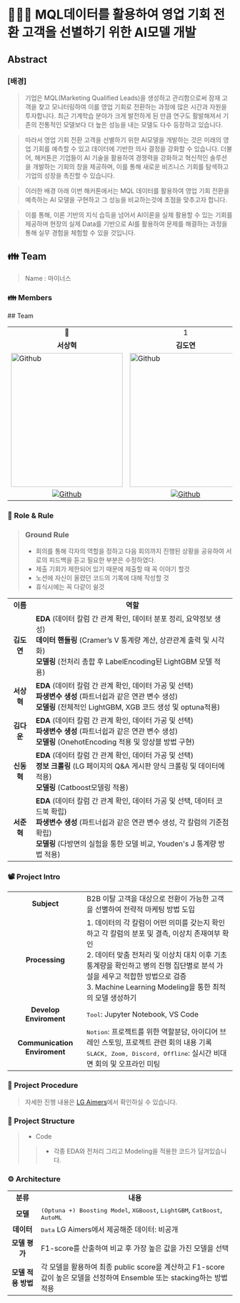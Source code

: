 # 👩🏻‍💻 MQL데이터를 활용하여 영업 기회 전환 고객을 선별하기 위한 AI모델 개발


## Abstract
### **[배경]**

> 기업은 MQL(Marketing Qualified Leads)을 생성하고 관리함으로써 잠재 고객을 찾고 모니터링하여 이를 영업 기회로 전환하는 과정에 많은 시간과 자원을 투자합니다. 최근 기계학습 분야가 크게 발전하게 된 만큼 연구도 활발해져서 기존의 전통적인 모델보다 더 높은 성능을 내는 모델도 다수 등장하고 있습니다.

> 따라서 영업 기회 전환 고객을 선별하기 위한 AI모델을 개발하는 것은 미래의 영업 기회를 예측할 수 있고 데이터에 기반한 의사 결정을 강화할 수 있습니다. 더불어, 해커톤은 기업들이 AI 기술을 활용하여 경쟁력을 강화하고 혁신적인 솔루션을 개발하는 기회의 창을 제공하며, 이를 통해 새로운 비즈니스 기회를 탐색하고 기업의 성장을 촉진할 수 있습니다.

> 이러한 배경 아래 이번 해커톤에서는 MQL 데이터를 활용하여 영업 기회 전환을 예측하는 AI 모델을 구현하고 그 성능을 비교하는것에 초점을 맞추고자 합니다.

> 이를 통해, 이론 기반의 지식 습득을 넘어서 AI이론을 실제 활용할 수 있는 기회를 제공하며 현장의 실제 Data를 기반으로 AI를 활용하여 문제를 해결하는 과정을 통해 실무 경험을 체험할 수 있을 것입니다.

<h2> 👪 Team </h2>

> Name : 마이너스

<h3> 👪 Members </h3>
## Team

<table>
<tr>
<td>  <div  align=center> 👑 </div>  </td>
<td>  <div  align=center> 1 </div>  </td>
<td>  <div  align=center> 2 </div>  </td>
<td>  <div  align=center> 3 </div>  </td>
<td>  <div  align=center> 4 </div>  </td>
</tr>
<tr>
<td>  <div  align=center>  <b>서상혁</b>  </div>  </td>
<td>  <div  align=center>  <b>김도연</b>  </div>  </td>
<td>  <div  align=center>  <b>김다운</b>  </div>  </td>
<td>  <div  align=center>  <b>신동혁</b>  </div>  </td>
<td>  <div  align=center>  <b>서준혁</b>  </div>  </td>
</tr>
<tr>
<td>  <img  alt="Github"  src ="https://github.com/UpstageAILab/upstage-ml-regression-01/assets/76687996/a4dbcdb5-1d28-4b91-8555-1168abffc1d0"  width="250"  height="300"/>  </td>
<td>  <img  alt="Github"  src ="https://github.com/UpstageAILab/upstage-ml-regression-01/assets/76687996/3d913931-5797-4689-aea2-3ef12bc47ef0"  width="250"  height="300"/>  </td>
<td>  <img  alt="Github"  src ="https://github.com/UpstageAILab/upstage-ml-regression-01/assets/76687996/0f945311-9828-4e50-a60c-fc4db3fa3b9d"  width="250"  height="300"/>  </td>
<td>  <img  alt="Github"  src ="https://github.com/UpstageAILab/upstage-ml-regression-01/assets/76687996/c4cb11ba-e02f-4776-97c8-9585ae4b9f1d"  width="250"  height="300"/>  </td>
<td>  <img  alt="Github"  src ="https://github.com/user-attachments/assets/7116bd63-14a5-4c56-b3f7-a015527fff1d"  width="250"  height="300"/>  </td>
</tr>
<tr>
<td>  <div  align=center>  <a  href="https://github.com/devhyuk96">  <img  alt="Github"  src ="https://img.shields.io/badge/Github-181717.svg?&style=plastic&logo=Github&logoColor=white"/>  </div>  </td>
<td>  <div  align=center>  <a  href="https://github.com/d-yeon">  <img  alt="Github"  src ="https://img.shields.io/badge/Github-181717.svg?&style=plastic&logo=Github&logoColor=white"/>  </div>  </td>
<td>  <div  align=center>  <a  href="https://github.com/Daw-ny">  <img  alt="Github"  src ="https://img.shields.io/badge/Github-181717.svg?&style=plastic&logo=Github&logoColor=white"/>  </div>  </td>
<td>  <div  align=center>  <a  href="https://github.com/HyeokHam">  <img  alt="Github"  src ="https://img.shields.io/badge/Github-181717.svg?&style=plastic&logo=Github&logoColor=white"/>  </div>  </td>
<td>  <div  align=center>  <a  href="https://github.com/SeoBuAs">  <img  alt="Github"  src ="https://img.shields.io/badge/Github-181717.svg?&style=plastic&logo=Github&logoColor=white"/>  </div>  </td>
</tr>
</table>

<h3> 🛑 Role & Rule </h3>

> ### Ground Rule
> - 회의를 통해 각자의 역할을 정하고 다음 회의까지 진행된 상황을 공유하여 서로의 피드백을 듣고 필요한 부분은 수정하였다.
> - 제출 기회가 제한되어 있기 때문에 제출할 때 꼭 이야기 할것
> - 노션에 자신이 올렸던 코드의 기록에 대해 작성할 것
> - 휴식시에는 꼭 다같이 쉴것


<table>
  <tr>
    <td> <div align=center> <b> 이름 </b> </div> </td>
    <td> <div align=center> <b> 역할 </b> </div> </td>
  </tr>
  <tr>
    <td> <div align=center> <b> 김도연 </b> </div> </td>
    <td> <b>EDA </b>(데이터 칼럼 간 관계 확인, 데이터 분포 정리, 요약정보 생성)</br> 
         <b>데이터 핸들링 </b>(Cramer’s V 통계량 계산, 상관관계 출력 및 시각화)</br>
         <b>모델링 </b>(전처리 총합 후 LabelEncoding된 LightGBM 모델 적용) </td>
  </tr>
  <tr>
    <td> <div align=center> <b> 서상혁 </b> </div> </td>
    <td> <b>EDA </b>(데이터 칼럼 간 관계 확인, 데이터 가공 및 선택)</br> 
         <b>파생변수 생성 </b>(파트너쉽과 같은 연관 변수 생성)</br>
         <b>모델링 </b>(전체적인 LightGBM, XGB 코드 생성 및 optuna적용) </td>
  </tr>
  <tr>
    <td> <div align=center> <b> 김다운 </b> </div> </td>
    <td> <b>EDA </b>(데이터 칼럼 간 관계 확인, 데이터 가공 및 선택)</br> 
         <b>파생변수 생성 </b>(파트너쉽과 같은 연관 변수 생성)</br>
         <b>모델링 </b>(OnehotEncoding 적용 및 앙상블 방법 구현) </td>
  </tr>
  <tr>
    <td> <div align=center> <b> 신동혁 </b> </div> </td>
    <td> <b>EDA </b>(데이터 칼럼 간 관계 확인, 데이터 가공 및 선택)</br> 
         <b>정보 크롤링 </b>(LG 페이지의 Q&A 게시판 양식 크롤링 및 데이터에 적용)</br>
         <b>모델링 </b>(Catboost모델링 적용) </td>
  </tr>
  <tr>
    <td> <div align=center> <b> 서준혁 </b> </div> </td>
    <td> <b>EDA </b>(데이터 칼럼 간 관계 확인, 데이터 가공 및 선택, 데이터 코드북 확립)</br> 
         <b>파생변수 생성 </b>(파트너쉽과 같은 연관 변수 생성, 각 칼럼의 기준점 확립)</br>
         <b>모델링 </b>(다방면의 실험을 통한 모델 비교, Youden's J 통계량 방법 적용) </td>
  </tr>
</table>

<h3> 📽️ Project Intro </h3>

<table>
  <tr>
    <td> <div align=center> <b> Subject </b> </div> </td>
    <td> B2B 이탈 고객을 대상으로 전환이 가능한 고객을 선별하여 전략적 마케팅 방법 도입 </td>
  </tr>
  <tr>
    <td> <div align=center> <b> Processing </b> </div> </td>
    <td> 1. 데이터의 각 칼럼이 어떤 의미를 갖는지 확인하고 각 칼럼의 분포 및 결측, 이상치 존재여부 확인 </br>
         2. 데이터 맞춤 전처리 및 이상치 대치 이후 기초통계량을 확인하고 병의 진행 집단별로 분석 가설을 세우고 적합한 방법으로 검증 </br>
         3. Machine Learning Modeling을 통한 최적의 모델 생성하기
  </td>
  </tr>
  <tr>
    <td> <div align=center> <b> Develop Enviroment </b> </div> </td>
    <td> <tt>Tool</tt>: Jupyter Notebook, VS Code</td>
  </tr>
  <tr>
    <td> <div align=center> <b> Communication Enviroment </b> </div> </td>
    <td> <tt>Notion</tt>: 프로젝트를 위한 역할분담, 아이디어 브레인 스토밍, 프로젝트 관련 회의 내용 기록 </br> 
         <tt>SLACK, Zoom, Discord, Offline</tt>: 실시간 비대면 회의 및 오프라인 미팅</td>
  </tr>
</table>

<h3> 📆 Project Procedure </h3>

>  자세한 진행 내용은 [LG Aimers](https://www.lgaimers.ai/)에서 확인하실 수 있습니다.

<h3> 📂 Project Structure </h3>

> - Code
>> - 각종 EDA와 전처리 그리고 Modeling을 적용한 코드가 담겨있습니다.

<h3> ⚙️ Architecture </h3>
<table>
  <tr>
    <td> <div align=center> <b> 분류 </b> </div> </td>
    <td> <div align=center> <b> 내용 </b> </div> </td>
  </tr>
  <tr>
    <td> <div align=center> <b> 모델 </b> </div> </td>
    <td> <tt>(Optuna +) Boosting Model</tt>, <tt>XGBoost</tt>, <tt>LightGBM</tt>, <tt>CatBoost</tt>, <tt>AutoML</tt> </td>
  </tr>
  <tr>
    <td> <div align=center> <b> 데이터 </b> </div> </td>
    <td> <tt>Data</tt> LG Aimers에서 제공해준 데이터: 비공개 </td>
  </tr>
  <tr>
    <td> <div align=center> <b> 모델 평가 </b> </div> </td>
    <td> F1-score를 산출하여 비교 후 가장 높은 값을 가진 모델을 선택 </td>
  </tr>
  <tr>
    <td> <div align=center> <b> 모델 적용 방법 </b> </div> </td>
    <td> 각 모델을 활용하여 최종 public score을 계산하고 F1-score값이 높은 모델을 선정하여 Ensemble 또는 stacking하는 방법 적용 </td>
  </tr>
</table>
